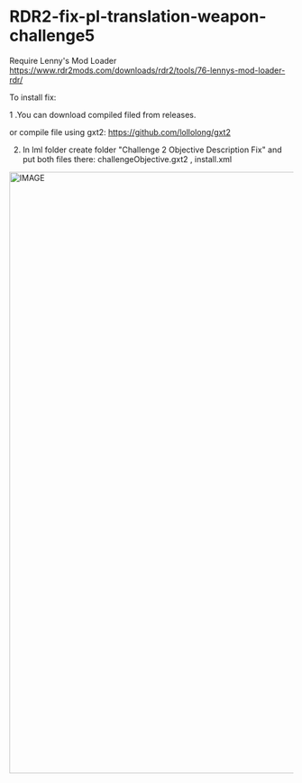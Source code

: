 # RDR2-fix-pl-translation-weapon-challenge5

Require Lenny's Mod Loader
https://www.rdr2mods.com/downloads/rdr2/tools/76-lennys-mod-loader-rdr/

To install fix:

1 .You can download compiled filed from releases.

or compile file using gxt2:
https://github.com/lollolong/gxt2

2. In lml folder create folder "Challenge 2 Objective Description Fix" and put both files there: challengeObjective.gxt2 , install.xml

<img width="2404" height="1068" alt="IMAGE" src="https://github.com/user-attachments/assets/a3bae1bb-5acf-4132-8d36-46d791ac3d4b" />
